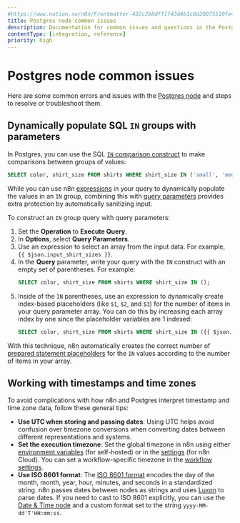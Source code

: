 ```yaml
---
#https://www.notion.so/n8n/Frontmatter-432c2b8dff1f43d4b1c8d20075510fe4
title: Postgres node common issues
description: Documentation for common issues and questions in the Postgres node in n8n, a workflow automation platform. Includes details of the issue and suggested solutions.
contentType: [integration, reference]
priority: high
---
```


# Postgres node common issues

Here are some common errors and issues with the [Postgres node](/integrations/builtin/app-nodes/n8n-nodes-base.postgres/index.md) and steps to resolve or troubleshoot them.

## Dynamically populate SQL `IN` groups with parameters

In Postgres, you can use the SQL [`IN` comparison construct](https://www.postgresql.org/docs/current/functions-comparisons.html#FUNCTIONS-COMPARISONS-IN-SCALAR) to make comparisons between groups of values:

```sql
SELECT color, shirt_size FROM shirts WHERE shirt_size IN ('small', 'medium', 'large');
```

While you can use n8n [expressions](/code/expressions.md) in your query to dynamically populate the values in an `IN` group, combining this with [query parameters](/integrations/builtin/app-nodes/n8n-nodes-base.postgres/index.md#use-query-parameters) provides extra protection by automatically sanitizing input.

To construct an `IN` group query with query parameters:

1. Set the **Operation** to **Execute Query**.
2. In **Options**, select **Query Parameters**.
3. Use an expression to select an array from the input data. For example, `{{ $json.input_shirt_sizes }}`.
4. In the **Query** parameter, write your query with the `IN` construct with an empty set of parentheses. For example:
	```sql
	SELECT color, shirt_size FROM shirts WHERE shirt_size IN ();
	```
5. Inside of the `IN` parentheses, use an expression to dynamically create index-based placeholders (like `$1`, `$2`, and `$3`) for the number of items in your query parameter array. You can do this by increasing each array index by one since the placeholder variables are 1 indexed:
	```sql
	SELECT color, shirt_size FROM shirts WHERE shirt_size IN ({{ $json.input_shirt_sizes.map((i, pos) => "$" + (pos+1)).join(', ') }});
	```

With this technique, n8n automatically creates the correct number of [prepared statement placeholders](https://www.postgresql.org/docs/current/sql-prepare.html) for the `IN` values according to the number of items in your array.

## Working with timestamps and time zones

To avoid complications with how n8n and Postgres interpret timestamp and time zone data, follow these general tips:

- **Use UTC when storing and passing dates**: Using UTC helps avoid confusion over timezone conversions when converting dates between different representations and systems.
- **Set the execution timezone**: Set the global timezone in n8n using either [environment variables](/hosting/configuration/configuration-examples/time-zone.md) (for self-hosted) or in the [settings](/manage-cloud/set-cloud-timezone.md) (for n8n Cloud). You can set a workflow-specific timezone in the [workflow settings](/workflows/settings.md).
- **Use ISO 8601 format**: The [ISO 8601 format](https://en.wikipedia.org/wiki/ISO_8601) encodes the day of the month, month, year, hour, minutes, and seconds in a standardized string. n8n passes dates between nodes as strings and uses [Luxon](/code/cookbook/luxon.md) to parse dates. If you need to cast to ISO 8601 explicitly, you can use the [Date & Time node](/integrations/builtin/core-nodes/n8n-nodes-base.datetime.md) and a custom format set to the string `yyyy-MM-dd'T'HH:mm:ss`.

